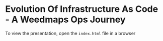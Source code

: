 # Evolution Of Infrastructure As Code - A Weedmaps Ops Journey 

To view the presentation, open the `index.html` file in a browser